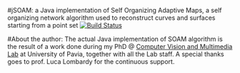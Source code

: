 #jSOAM: a Java implementation of Self Organizing Adaptive Maps, a self organizing network algorithm used to reconstruct curves and surfaces starting from a point set
[![Build Status](https://travis-ci.org/aletheia/jSOAM.png?branch=master)](http://travis-ci.org/aletheia/jSOAM)

#About the author:
The actual Java implementation of SOAM algorithm is the result of a work done during my PhD @ <a href="http://vision.unipv.it">Computer Vision and Multimedia Lab</a> at University of Pavia, together with all the Lab staff. A special thanks goes to prof. Luca Lombardy for the continuous support.</br>

